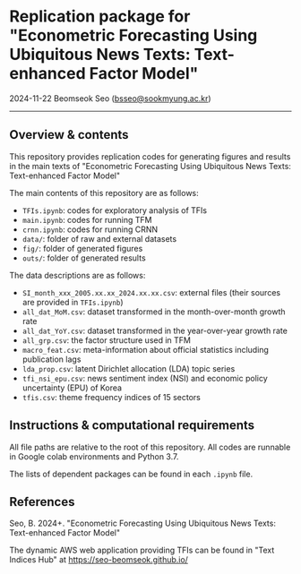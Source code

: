 # Replication package for "Econometric Forecasting Using Ubiquitous News Texts: Text-enhanced Factor Model"

2024-11-22
Beomseok Seo (bsseo@sookmyung.ac.kr)

---
## Overview & contents

This repository provides replication codes for generating figures and results in the main texts of "Econometric Forecasting Using Ubiquitous News Texts: Text-enhanced Factor Model"

The main contents of this repository are as follows:
- `TFIs.ipynb`: codes for exploratory analysis of TFIs
- `main.ipynb`: codes for running TFM
- `crnn.ipynb`: codes for running CRNN
- `data/`: folder of raw and external datasets
- `fig/`: folder of generated figures
- `outs/`: folder of generated results

The data descriptions are as follows:
- `SI_month_xxx_2005.xx.xx_2024.xx.xx.csv`: external files (their sources are provided in `TFIs.ipynb`)
- `all_dat_MoM.csv`: dataset transformed in the month-over-month growth rate
- `all_dat_YoY.csv`: dataset transformed in the year-over-year growth rate
- `all_grp.csv`: the factor structure used in TFM
- `macro_feat.csv`: meta-information about official statistics including publication lags
- `lda_prop.csv`: latent Dirichlet allocation (LDA) topic series
- `tfi_nsi_epu.csv`: news sentiment index (NSI) and economic policy uncertainty (EPU) of Korea
- `tfis.csv`: theme frequency indices of 15 sectors

## Instructions & computational requirements

All file paths are relative to the root of this repository. All codes are runnable in Google colab environments and Python 3.7.

The lists of dependent packages can be found in each `.ipynb` file.

## References

Seo, B. 2024+. "Econometric Forecasting Using Ubiquitous News Texts: Text-enhanced Factor Model"

The dynamic AWS web application providing TFIs can be found in "Text Indices Hub" at https://seo-beomseok.github.io/


